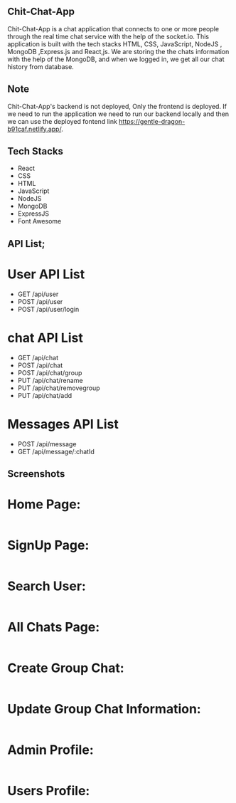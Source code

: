 ## Chit-Chat-App
   
   Chit-Chat-App is a chat application that connects to one or more people through the real time chat service
    with the help of the socket.io. This application is built with the tech stacks HTML, CSS, JavaScript, NodeJS , MongoDB ,Express.js and React,js. We are storing the the chats information with the help of the MongoDB, and when we logged in, we get all our chat history from database.

## Note 
 Chit-Chat-App's backend is not deployed, Only the frontend is deployed. If we need to run the application we need to run our backend locally and then we can use the deployed fontend link https://gentle-dragon-b91caf.netlify.app/.

## Tech Stacks
- React
- CSS
- HTML
- JavaScript
- NodeJS
- MongoDB
- ExpressJS
- Font Awesome

## API List;
# User API List
- GET /api/user
- POST /api/user
- POST /api/user/login

# chat API List

- GET /api/chat
- POST /api/chat
- POST /api/chat/group
- PUT /api/chat/rename
- PUT /api/chat/removegroup
- PUT /api/chat/add

# Messages API List

- POST /api/message
- GET /api/message/:chatId

## Screenshots

# Home Page:
   <img src="https://github.com/dilipsanapinb/Chit-Chat-App/blob/main/readmeImages/home%20page.png" alt="">


# SignUp Page:
   <img src="https://github.com/dilipsanapinb/Chit-Chat-App/blob/main/readmeImages/sign%20up%20page.png" alt="">

# Search User:
   <img src="https://github.com/dilipsanapinb/Chit-Chat-App/blob/main/readmeImages/Search%20Users.png" alt="">


# All Chats Page:
<img src="https://github.com/dilipsanapinb/Chit-Chat-App/blob/main/readmeImages/All%20Chats.png" alt="">


# Create Group Chat:
<img src="https://github.com/dilipsanapinb/Chit-Chat-App/blob/main/readmeImages/create%20group.png" alt="">


# Update Group Chat Information:
<img src="https://github.com/dilipsanapinb/Chit-Chat-App/blob/main/readmeImages/edit%20group%20info.png" alt="">


# Admin Profile:
<img src="https://github.com/dilipsanapinb/Chit-Chat-App/blob/main/readmeImages/Admin%20Profile.png" alt="">


# Users Profile:
<img src="https://github.com/dilipsanapinb/Chit-Chat-App/blob/main/readmeImages/Peers%20Profile.png" alt="">












